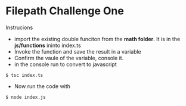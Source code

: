 # Filepath Challenge One
Instrucions
* import the existing double funciton from the **math folder**. It is in the **js/functions** ininto index.ts
* Invoke the function and save the result in a variable
* Confirm the vaule of the variable, console it.
* in the console run to convert to javascript
```
$ tsc index.ts
```
* Now run the code with
```
$ node index.js
```